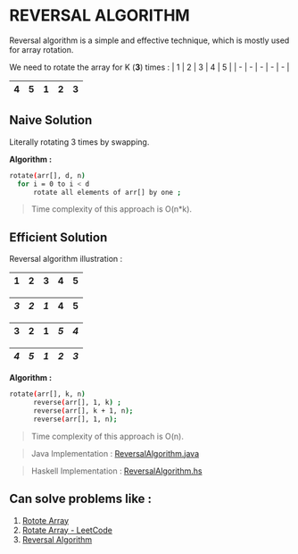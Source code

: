 # REVERSAL ALGORITHM
Reversal algorithm is a simple and effective technique, 
which is mostly used for array rotation.

We need to rotate the array for K (**3**)  times :
| 1 | 2 | 3 | 4 | 5 |
| - | - | - | - | - |

| 4 | 5 | 1 | 2 | 3 |
| - | - | - | - | - |

## Naive Solution
Literally rotating 3 times by swapping.

**Algorithm :**
  ```sh
  rotate(arr[], d, n)
	for i = 0 to i < d
		rotate all elements of arr[] by one ;
```
> Time complexity of this approach is O(n*k). 

## Efficient Solution 
Reversal algorithm illustration :

| 1 | 2 | 3 | 4 | 5 |
| - | - | - | - | - |

| *3* | *2* | *1* | 4 | 5 |
| - | - | - | - | - |

| 3 | 2 | 1 | *5* | *4* |
| - | - | - | - | - |

| *4* | *5* | *1* | *2* | *3* |
| - | - | - | - | - |

**Algorithm :**
  ```sh
  rotate(arr[], k, n)
		reverse(arr[], 1, k) ;
		reverse(arr[], k + 1, n);
		reverse(arr[], 1, n);
```
> Time complexity of this approach is O(n). 

>Java Implementation : [ReversalAlgorithm.java](https://github.com/dhanafresher15/Algorithms/blob/master/Reversal-algorithm-for-array-rotation/ReversalAlgorithm.java)

>Haskell Implementation : [ReversalAlgorithm.hs](https://github.com/dhanafresher15/Algorithms/blob/master/Reversal-algorithm-for-array-rotation/ReversalAlgorithm.hs)

## Can solve problems like :
 1. [Rotote Array](https://practice.geeksforgeeks.org/problems/rotate-array-by-n-elements/0)
2. [Rotate Array - LeetCode](https://leetcode.com/problems/rotate-array/)
3. [Reversal Algorithm](https://practice.geeksforgeeks.org/problems/reversal-algorithm/0)
